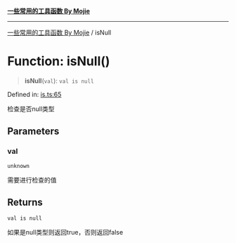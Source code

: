 [**一些常用的工具函数 By Mojie**](../README.md)

***

[一些常用的工具函数 By Mojie](../globals.md) / isNull

# Function: isNull()

> **isNull**(`val`): `val is null`

Defined in: [is.ts:65](https://github.com/mojiefong/utils/blob/835f9f080ca618c45c936acaa9a99d1df0257c97/src/is.ts#L65)

检查是否null类型

## Parameters

### val

`unknown`

需要进行检查的值

## Returns

`val is null`

如果是null类型则返回true，否则返回false

